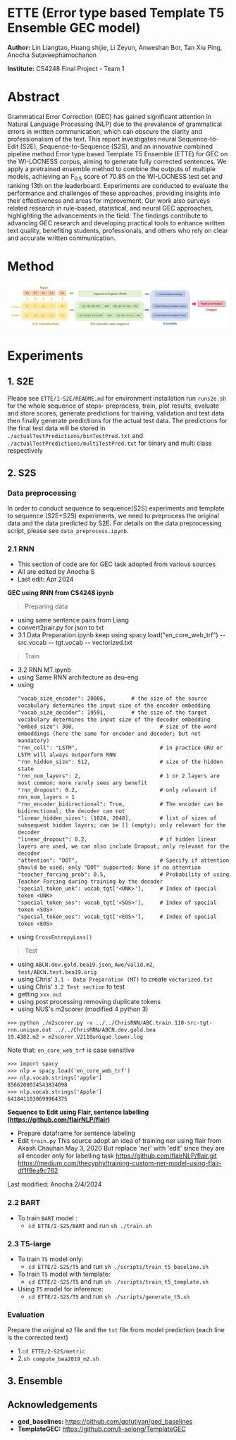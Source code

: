 # ETTE (Error type based Template T5 Ensemble GEC model)

**Author:** Lin Liangtao, Huang shijie, Li Zeyun, Anweshan Bor, Tan Xiu Ping, Anocha Sutaveephamochanon

**Institute:** CS4248 Final Project - Team 1

# Abstract

Grammatical Error Correction (GEC) has gained significant attention in Natural Language Processing (NLP) due to the prevalence of grammatical errors in written communication, which can obscure the clarity and professionalism of the text. This report investigates neural Sequence-to-Edit (S2E), Sequence-to-Sequence (S2S), and an innovative combined pipeline method Error type based Template T5 Ensemble (ETTE) for GEC on the WI-LOCNESS corpus, aiming to generate fully corrected sentences. We apply a pretrained ensemble method to combine the outputs of multiple models, achieving an F$_{0.5}$ score of 70.85 on the WI-LOCNESS test set and ranking 13th on the leaderboard. Experiments are conducted to evaluate the performance and challenges of these approaches, providing insights into their effectiveness and areas for improvement. Our work also surveys related research in rule-based, statistical, and neural GEC approaches, highlighting the advancements in the field. The findings contribute to advancing GEC research and developing practical tools to enhance written text quality, benefiting students, professionals, and others who rely on clear and accurate written communication.

# Method
![Image text](./image/model.png)

# Experiments
## 1. S2E
Please see `ETTE/1-S2E/README.md` for environment installation
run `runs2e.sh` for the whole sequence of steps- preprocess, train, plot results, evaluate and store scores, generate predictions for training, validation and test data then finally generate predictions for the actual test data. The predictions for the final test data will be stored in `./actualTestPredictions/binTestPred.txt` and `./actualTestPredictions/multiTestPred.txt` for binary and multi class respectively

## 2. S2S
### Data preprocessing
In order to conduct sequence to sequence(S2S) experiments and template to sequence (S2E+S2S) experiments, we need to preprocess the original data and the data predicted by S2E. For details on the data preprocessing script, please see `data_preprocess.ipynb`.

### 2.1 RNN
* This section of code are for GEC task adopted from various sources 
* All are edited by Anocha S
* Last edit: Apr 2024

**GEC using RNN from CS4248 ipynb**

> Preparing data
- using same sentence pairs from Liang
- convert2pair.py for json to txt 
- 3.1 Data Preparation.ipynb keep using  spacy.load("en_core_web_trf")
-- src.vocab
-- tgt.vocab
-- vectorized.txt

> Train
- 3.2 RNN MT.ipynb
- using Same RNN architecture as deu-eng
- using
    ```
    "vocab_size_encoder": 20006,        # the size of the source vocabulary determines the input size of the encoder embedding
    "vocab_size_decoder": 19591,        # the size of the target vocabulary determines the input size of the decoder embedding
    "embed_size": 300,                           # size of the word embeddings (here the same for encoder and decoder; but not mandatory)
    "rnn_cell": "LSTM",                          # in practice GRU or LSTM will always outperform RNN
    "rnn_hidden_size": 512,                      # size of the hidden state
    "rnn_num_layers": 2,                         # 1 or 2 layers are most common; more rarely sees any benefit
    "rnn_dropout": 0.2,                          # only relevant if rnn_num_layers > 1
    "rnn_encoder_bidirectional": True,           # The encoder can be bidirectional; the decoder can not
    "linear_hidden_sizes": [1024, 2048],         # list of sizes of subsequent hidden layers; can be [] (empty); only relevant for the decoder
    "linear_dropout": 0.2,                       # if hidden linear layers are used, we can also include Dropout; only relevant for the decoder
    "attention": "DOT",                          # Specify if attention should be used; only "DOT" supported; None if no attention
    "teacher_forcing_prob": 0.5,                 # Probability of using Teacher Forcing during training by the decoder
    "special_token_unk": vocab_tgt['<UNK>'],     # Index of special token <UNK>
    "special_token_sos": vocab_tgt['<SOS>'],     # Index of special token <SOS>
    "special_token_eos": vocab_tgt['<EOS>'],     # Index of special token <EOS>
    ```
- using `CrossEntropyLoss()`

> Test
- using `ABCN.dev.gold.bea19.json`, `Awe/valid.m2`, `test/ABCN.test.bea19.orig`
- using Chris' `3.1 - Data Preparation (MT)` to create `vectorized.txt`
- using Chris' `3.2 Test section` to test
- getting `xxx.out`
- using post processing removing duplicate tokens
- using NUS's m2scorer (modified 4 python 3)
```
>>> python ./m2scorer.py -v ../../ChrisRNN/ABC.train.110-src-tgt-rnn.unique.out ../../ChrisRNN/ABCN.dev.gold.bea
19.4382.m2 > m2scorer.V2110unique.lower.log
```


Note that: `en_core_web_trf` is case sensitive
```
>>> import spacy
>>> nlp = spacy.load('en_core_web_trf')
>>> nlp.vocab.strings['apple']
8566208034543834098
>>> nlp.vocab.strings['Apple']
6418411030699964375
```

**Sequence to Edit using Flair, sentence labelling (https://github.com/flairNLP/flair)**
- Prepare dataframe for sentence labeling
- Edit `train.py`
This source adopt an idea of training ner using flair from Akash Chauhan May 3, 2020
But replace 'ner' with 'edit' since they are all encoder only for labelling task
https://github.com/flairNLP/flair.git
https://medium.com/thecyphy/training-custom-ner-model-using-flair-df1f9ea9c762

Last modified: Anocha 2/4/2024 
### 2.2 BART
* To train `BART` model :
  * `cd ETTE/2-S2S/BART` and run `sh ./train.sh`

### 2.3 T5-large
* To train `T5` model only:
  * `cd ETTE/2-S2S/T5` and run `sh ./scripts/train_t5_baseline.sh`
* To train `T5` model with template:
  * `cd ETTE/2-S2S/T5` and run `sh ./scripts/train_t5_template.sh`
* Using `T5` model for inference:
  * `cd ETTE/2-S2S/T5` and run `sh ./scripts/generate_t5.sh`

### Evaluation
Prepare the original `m2` file and the `txt` file from model prediction (each line is the corrected text)
* 1.`cd ETTE/2-S2S/metric`
* 2.`sh compute_bea2019_m2.sh`

## 3. Ensemble

## Acknowledgements
* **ged_baselines:** https://github.com/gotutiyan/ged_baselines
* **TemplateGEC:** https://github.com/li-aolong/TemplateGEC





